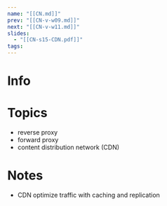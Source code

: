 ```yaml
---
name: "[[CN.md]]"
prev: "[[CN-v-w09.md]]"
next: "[[CN-v-w11.md]]"
slides:
  - "[[CN-s15-CDN.pdf]]"
tags:
---
```



# Info


# Topics
- reverse proxy
- forward proxy
- content distribution network (CDN)



# Notes
- CDN optimize traffic with caching and replication
